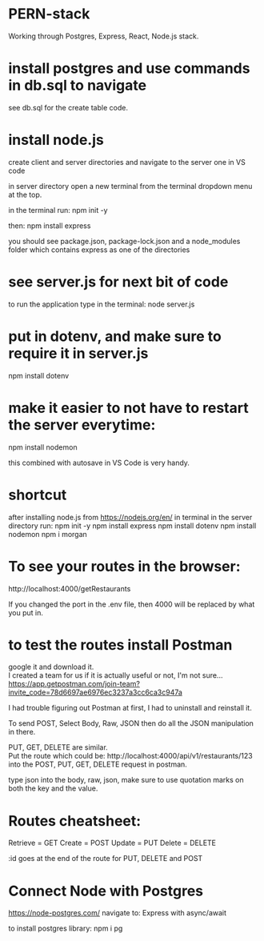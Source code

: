 # PERN-stack
Working through Postgres, Express, React, Node.js stack.  

# install postgres and use commands in db.sql to navigate
see db.sql for the create table code.

# install node.js
create client and server directories and navigate to the server one in VS code

in server directory open a new terminal from the terminal dropdown menu at the top.

in the terminal run:
npm init -y

then:
npm install express

you should see package.json, package-lock.json and a node_modules folder which contains express as one of the directories

# see server.js for next bit of code
to run the application type in the terminal:
node server.js

# put in dotenv, and make sure to require it in server.js
npm install dotenv

# make it easier to not have to restart the server everytime:
npm install nodemon

this combined with autosave in VS Code is very handy.  

# shortcut
after installing node.js from https://nodejs.org/en/
in terminal in the server directory run:
npm init -y
npm install express
npm install dotenv
npm install nodemon
npm i morgan

# To see your routes in the browser:
http://localhost:4000/getRestaurants

If you changed the port in the .env file, then 4000 will be replaced by what you put in.  

# to test the routes install Postman
google it and download it.  
I created a team for us if it is actually useful or not, I'm not sure...
https://app.getpostman.com/join-team?invite_code=78d6697ae6976ec3237a3cc6ca3c947a

I had trouble figuring out Postman at first, I had to uninstall and reinstall it.  

To send POST,
Select Body, Raw, JSON then do all the JSON manipulation in there.  

PUT, GET, DELETE are similar.  
Put the route which could be: 
http://localhost:4000/api/v1/restaurants/123
into the POST, PUT, GET, DELETE request in postman.  

type json into the body, raw, json, make sure to use quotation marks on both the key and the value.  

# Routes cheatsheet:
Retrieve = GET
Create = POST
Update = PUT
Delete = DELETE

:id goes at the end of the route for PUT, DELETE and POST

# Connect Node with Postgres
https://node-postgres.com/
navigate to:
Express with async/await

to install postgres library:
npm i pg